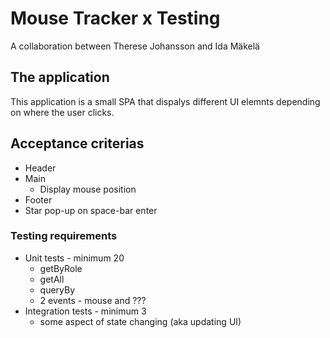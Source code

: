 # Mouse Tracker x Testing

A collaboration between Therese Johansson and Ida Mäkelä

## The application

This application is a small SPA that dispalys different UI elemnts depending on where the user clicks.

## Acceptance criterias

- Header
- Main 
  - Display mouse position 
- Footer
- Star pop-up on space-bar enter

### Testing requirements

- Unit tests - minimum 20 
  - getByRole
  - getAll
  - queryBy
  - 2 events - mouse and ???
- Integration tests - minimum 3
  - some aspect of state changing (aka updating UI)